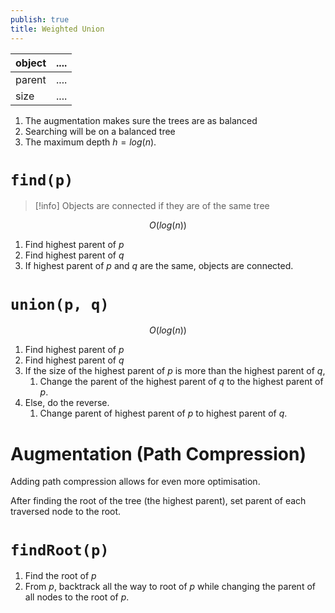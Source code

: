 ```yaml
---
publish: true
title: Weighted Union
---
```


| object | .... |
| ------ | ---- |
| parent | .... |
| size   | .... |
1. The augmentation makes sure the trees are as balanced
2. Searching will be on a balanced tree
3. The maximum depth $h = log(n)$.

# ``find(p)``

> [!info] Objects are connected if they are of the same tree

$$ O(log(n))$$
1. Find highest parent of $p$
2. Find highest parent of $q$
3. If highest parent of $p$ and $q$ are the same, objects are connected.

# ``union(p, q)``


$$ O(log(n)) $$
1. Find highest parent of $p$
2. Find highest parent of $q$
3. If the size of the highest parent of $p$ is more than the highest parent of $q$,
	1. Change the parent of the highest parent of $q$ to the highest parent of $p$.
4. Else, do the reverse.
	1. Change parent of highest parent of $p$ to highest parent of $q$.

# Augmentation (Path Compression)

Adding path compression allows for even more optimisation.

After finding the root of the tree (the highest parent), set parent of each traversed node to the root.

# `findRoot(p)`

1. Find the root of $p$
2. From $p$, backtrack all the way to root of $p$ while changing the parent of all nodes to the root of $p$.